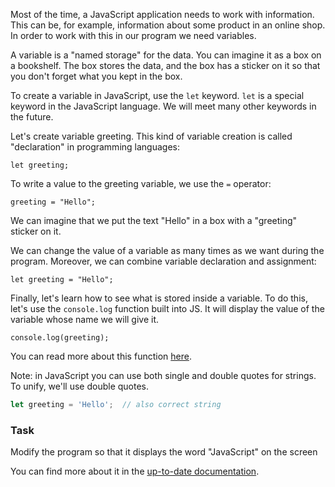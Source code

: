 Most of the time, a JavaScript application needs to work with information. This can be, for example, information about some product in an online shop. In order to work with this in our program we need variables.

A variable is a "named storage" for the data. You can imagine it as a box on a bookshelf. The box stores the data, and the box has a sticker on it so that you don't forget what you kept in the box.

To create a variable in JavaScript, use the `let` keyword. `let` is a special keyword in the JavaScript language. We will meet many other keywords in the future.

Let's create variable greeting. This kind of variable creation is called "declaration" in programming languages:
```
let greeting;
```

To write a value to the greeting variable, we use the `=` operator:
```
greeting = "Hello";
```
We can imagine that we put the text "Hello" in a box with a "greeting" sticker on it.

We can change the value of a variable as many times as we want during the program. Moreover, we can combine variable declaration and assignment:
```
let greeting = "Hello";
```

Finally, let's learn how to see what is stored inside a variable. To do this, let's use the `console.log` function built into JS. It will display the value of the variable whose name we will give it.
```
console.log(greeting);
```
You can read more about this function [here](https://developer.mozilla.org/en-US/docs/Web/API/console/log_static).

Note: in JavaScript you can use both single and double quotes for strings. To unify, we'll use double quotes.

```javascript
let greeting = 'Hello';  // also correct string
```

### Task
Modify the program so that it displays the word "JavaScript" on the screen

<div class="hint" title="More about variables">
  You can find more about it in the <a href="https://developer.mozilla.org/en-US/docs/Learn/JavaScript/First_steps/Variables"> up-to-date documentation</a>.
</div>

